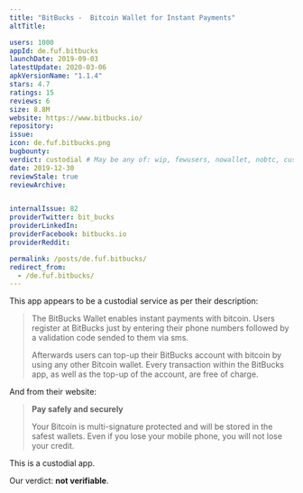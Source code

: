 ```yaml
---
title: "BitBucks -  Bitcoin Wallet for Instant Payments"
altTitle: 

users: 1000
appId: de.fuf.bitbucks
launchDate: 2019-09-03
latestUpdate: 2020-03-06
apkVersionName: "1.1.4"
stars: 4.7
ratings: 15
reviews: 6
size: 8.8M
website: https://www.bitbucks.io/
repository: 
issue: 
icon: de.fuf.bitbucks.png
bugbounty: 
verdict: custodial # May be any of: wip, fewusers, nowallet, nobtc, custodial, nosource, nonverifiable, verifiable, bounty
date: 2019-12-30
reviewStale: true
reviewArchive:


internalIssue: 82
providerTwitter: bit_bucks
providerLinkedIn: 
providerFacebook: bitbucks.io
providerReddit: 

permalink: /posts/de.fuf.bitbucks/
redirect_from:
  - /de.fuf.bitbucks/
---
```



This app appears to be a custodial service as per their description:

> The BitBucks Wallet enables instant payments with bitcoin. Users register at
  BitBucks just by entering their phone numbers followed by a validation code
  sended to them via sms.
> 
> Afterwards users can top-up their BitBucks account with bitcoin by using any
  other Bitcoin wallet. Every transaction within the BitBucks app, as well as
  the top-up of the account, are free of charge.

And from their website:

> **Pay safely and securely**
> 
> Your Bitcoin is multi-signature protected and will be stored in the safest
  wallets. Even if you lose your mobile phone, you will not lose your credit.

This is a custodial app.

Our verdict: **not verifiable**.
